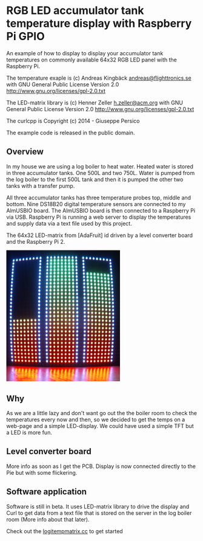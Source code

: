 RGB LED accumulator tank temperature display with Raspberry Pi GPIO
===================================================================

An example of how to display to display your accumulator tank temperatures on 
commonly available 64x32 RGB LED panel with the Raspberry Pi. 

The temperature exaple is (c) Andreas Kingbäck <andreas@flighttronics.se> with
GNU General Public License Version 2.0 <http://www.gnu.org/licenses/gpl-2.0.txt>

The LED-matrix library is (c) Henner Zeller <h.zeller@acm.org> with
GNU General Public License Version 2.0 <http://www.gnu.org/licenses/gpl-2.0.txt>

The curlcpp is Copyright (c) 2014 - Giuseppe Persico

The example code is released in the public domain.

Overview
--------

In my house we are using a log boiler to heat water. Heated water is stored in three accumulator tanks. 
One 500L and two 750L. Water is pumped from the log boiler to the first 500L tank and then it is pumped 
the other two tanks with a transfer pump. 

All three accumulator tanks has three temperature probes top, middle and bottom. Nine DS18B20 digital temperature 
sensors are connected to my AlmUSBIO board. The AlmUSBIO board is then connected to a Raspberry Pi via USB.
Raspberry Pi is running a web server to display the temperatures and supply data via a text file used by this project.

The 64x32 LED-matrix from [AdaFruit] id driven by a level converter board and the Raspberry Pi 2.

<a href="img/tempbars.jpg"><img src="img/tempbars.jpg" width="300px"></a>

Why
---

As we are a little lazy and don't want go out the the boiler room to check the temperatures every now and then, 
so we decided to get the temps on a web-page and a simple LED-display. We could have used a simple TFT but a LED
is more fun. 

Level converter board
---------------------

More info as soon as I get the PCB. 
Display is now connected directly to the Pie but with some flickering.

Software application
--------------------

Software is still in beta. It uses LED-matrix library to drive the display and Curl to get data from a text file 
that is stored on the server in the log boiler room (More info about that later).

Check out the [logitempmatrix.cc](./src/logitempmatrix.cc) to get started 



